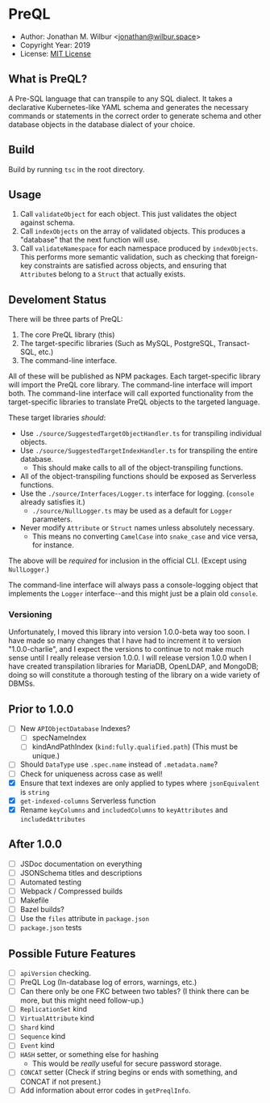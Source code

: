 # PreQL

* Author: Jonathan M. Wilbur <[jonathan@wilbur.space](mailto:jonathan@wilbur.space)>
* Copyright Year: 2019
* License: [MIT License](https://mit-license.org/)

## What is PreQL?

A Pre-SQL language that can transpile to any SQL dialect. It takes a declarative
Kubernetes-like YAML schema and generates the necessary commands or statements
in the correct order to generate schema and other database objects in the
database dialect of your choice.

## Build

Build by running `tsc` in the root directory.

## Usage

1.  Call `validateObject` for each object. This just validates the object against schema.
2.  Call `indexObjects` on the array of validated objects. This produces a
    "database" that the next function will use.
3.  Call `validateNamespace` for each namespace produced by `indexObjects`.
    This performs more semantic validation, such as checking that foreign-key
    constraints are satisfied across objects, and ensuring that `Attribute`s
    belong to a `Struct` that actually exists.

## Develoment Status

There will be three parts of PreQL:

1. The core PreQL library (this)
2. The target-specific libraries (Such as MySQL, PostgreSQL, Transact-SQL, etc.)
3. The command-line interface.

All of these will be published as NPM packages. Each target-specific library will
import the PreQL core library. The command-line interface will import both. The
command-line interface will call exported functionality from the target-specific
libraries to translate PreQL objects to the targeted language.

These target libraries _should_:

- Use `./source/SuggestedTargetObjectHandler.ts` for transpiling individual objects.
- Use `./source/SuggestedTargetIndexHandler.ts` for transpiling the entire database.
  - This should make calls to all of the object-transpiling functions.
- All of the object-transpiling functions should be exposed as Serverless functions.
- Use the `./source/Interfaces/Logger.ts` interface for logging. (`console` already satisfies it.)
  - `./source/NullLogger.ts` may be used as a default for `Logger` parameters.
- Never modify `Attribute` or `Struct` names unless absolutely necessary.
  - This means no converting `CamelCase` into `snake_case` and vice versa, for instance.

The above will be _required_ for inclusion in the official CLI. (Except using `NullLogger`.)

The command-line interface will always pass a console-logging object that
implements the `Logger` interface--and this might just be a plain old `console`.

### Versioning

Unfortunately, I moved this library into version 1.0.0-beta way too soon. I
have made so many changes that I have had to increment it to version
"1.0.0-charlie", and I expect the versions to continue to not make much sense
until I really release version 1.0.0. I will release version 1.0.0 when I have
created transpilation libraries for MariaDB, OpenLDAP, and MongoDB; doing so
will constitute a thorough testing of the library on a wide variety of DBMSs.

## Prior to 1.0.0

- [ ] New `APIObjectDatabase` Indexes?
  - [ ] specNameIndex
  - [ ] kindAndPathIndex (`kind:fully.qualified.path`) (This must be unique.)
- [ ] Should `DataType` use `.spec.name` instead of `.metadata.name`?
- [ ] Check for uniqueness across case as well!
- [x] Ensure that text indexes are only applied to types where `jsonEquivalent` is `string`
- [x] `get-indexed-columns` Serverless function
- [x] Rename `keyColumns` and `includedColumns` to `keyAttributes` and `includedAttributes`

## After 1.0.0

- [ ] JSDoc documentation on everything
- [ ] JSONSchema titles and descriptions
- [ ] Automated testing
- [ ] Webpack / Compressed builds
- [ ] Makefile
- [ ] Bazel builds?
- [ ] Use the `files` attribute in `package.json`
- [ ] `package.json` tests

## Possible Future Features

- [ ] `apiVersion` checking.
- [ ] PreQL Log (In-database log of errors, warnings, etc.)
- [ ] Can there only be one FKC between two tables? (I think there can be more, but this might need follow-up.)
- [ ] `ReplicationSet` kind
- [ ] `VirtualAttribute` kind
- [ ] `Shard` kind
- [ ] `Sequence` kind
- [ ] `Event` kind
- [ ] `HASH` setter, or something else for hashing
  - This would be _really_ useful for secure password storage.
- [ ] `CONCAT` setter (Check if string begins or ends with something, and CONCAT if not present.)
- [ ] Add information about error codes in `getPreqlInfo`.